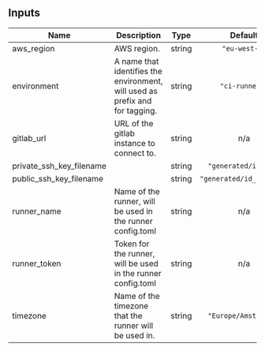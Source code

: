 ## Inputs

| Name | Description | Type | Default | Required |
|------|-------------|:----:|:-----:|:-----:|
| aws\_region | AWS region. | string | `"eu-west-1"` | no |
| environment | A name that identifies the environment, will used as prefix and for tagging. | string | `"ci-runners"` | no |
| gitlab\_url | URL of the gitlab instance to connect to. | string | n/a | yes |
| private\_ssh\_key\_filename |  | string | `"generated/id_rsa"` | no |
| public\_ssh\_key\_filename |  | string | `"generated/id_rsa.pub"` | no |
| runner\_name | Name of the runner, will be used in the runner config.toml | string | n/a | yes |
| runner\_token | Token for the runner, will be used in the runner config.toml | string | n/a | yes |
| timezone | Name of the timezone that the runner will be used in. | string | `"Europe/Amsterdam"` | no |

